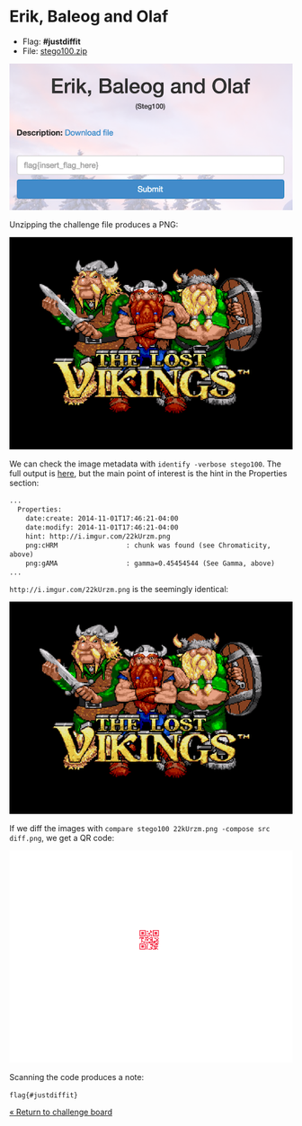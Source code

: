 Erik, Baleog and Olaf
=====================

* Flag: **#justdiffit**
* File: [stego100.zip](data/stego100.zip "stego100.zip")

![erik](data/erik.png "Erik, Baleog and Olaf challenge introduction")

Unzipping the challenge file produces a PNG:

![stego100](data/stego100 "stego100")

We can check the image metadata with `identify -verbose stego100`. The
full output is [here](data/identify.txt "identify output"), but the
main point of interest is the hint in the Properties section:

```
...
  Properties:
    date:create: 2014-11-01T17:46:21-04:00
    date:modify: 2014-11-01T17:46:21-04:00
    hint: http://i.imgur.com/22kUrzm.png
    png:cHRM                 : chunk was found (see Chromaticity, above)
    png:gAMA                 : gamma=0.45454544 (See Gamma, above)
...
```

`http://i.imgur.com/22kUrzm.png` is the seemingly identical:

![22kUrzm](data/22kUrzm.png "22kUrzm")

If we diff the images with `compare stego100 22kUrzm.png -compose src
diff.png`, we get a QR code:

![diff](data/diff.png "diff")

Scanning the code produces a note:

`flag{#justdiffit}`

[« Return to challenge board](../README.md "Return to challenge board")
